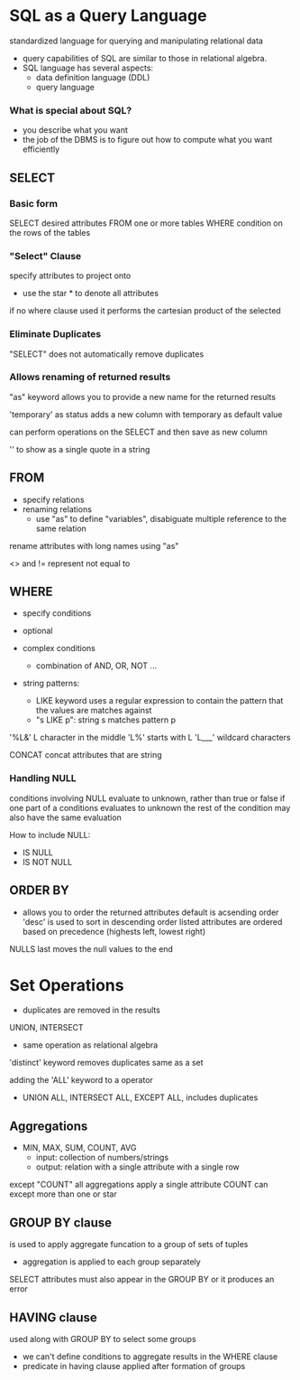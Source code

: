 # SQL as a Query Language

standardized language for querying and manipulating relational data

* query capabilities of SQL are similar to those in relational algebra. 
* SQL language has several aspects:
    * data definition language (DDL)
    * query language

### What is special about SQL?
* you describe what you want
* the job of the DBMS is to figure out how to compute what you want efficiently
## SELECT

### Basic form
SELECT desired attributes
FROM one or more tables
WHERE condition on the rows of the tables

### "Select" Clause
specify attributes to project onto 
- use the star * to denote all attributes

if no where clause used it performs the cartesian product of the selected

### Eliminate Duplicates
"SELECT" does not automatically remove duplicates

### Allows renaming of returned results
"as" keyword allows you to provide a new name for the returned results

'temporary' as status adds a new column with temporary as default value

can perform operations on the SELECT and then save as new column

'' to show as a single quote in a string

## FROM
* specify relations
* renaming relations
    * use "as" to define "variables", disabiguate multiple reference to the same relation


rename attributes with long names using "as"


<> and != represent not equal to

## WHERE
* specify conditions
* optional 
* complex conditions
    * combination of AND, OR, NOT ...

* string patterns:
    * LIKE keyword uses a regular expression to contain the pattern that the values are matches against
    * "s LIKE p": string s matches pattern p

'%L&' L character in the middle
'L%' starts with L
'L___' wildcard characters

CONCAT concat attributes that are string

### Handling NULL
conditions involving NULL evaluate to unknown, rather than true or false
if one part of a conditions evaluates to unknown the rest of the condition may also have the same evaluation

How to include NULL:
* IS NULL
* IS NOT NULL

## ORDER BY
* allows you to order the returned attributes
default is acsending order
'desc' is used to sort in descending order
listed attributes are ordered based on precedence (highests left, lowest right)

NULLS last moves the null values to the end

# Set Operations
* duplicates are removed in the results

UNION, INTERSECT
- same operation as relational algebra

'distinct' keyword removes duplicates same as a set

adding the 'ALL' keyword to a operator 
- UNION ALL, INTERSECT ALL, EXCEPT ALL, includes duplicates

## Aggregations
* MIN, MAX, SUM, COUNT, AVG
    * input: collection of numbers/strings
    * output: relation with a single attribute with a single row

except "COUNT" all aggregations apply a single attribute
COUNT can except more than one or star

## GROUP BY clause
is used to apply aggregate funcation to a group of sets of tuples
- aggregation is applied to each group separately

SELECT attributes must also appear in the GROUP BY or it produces an error

## HAVING clause
used along with GROUP BY to select some groups 
- we can't define conditions to aggregate results in the WHERE clause
- predicate in having clause applied after formation of groups